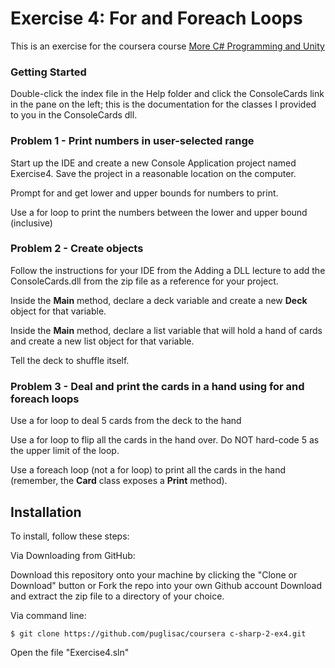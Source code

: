 # Exercise 4: For and Foreach Loops

This is an exercise for the coursera course [More C# Programming and Unity](https://www.coursera.org/learn/more-programming-unity)

### Getting Started

Double-click the index file in the Help folder and click the ConsoleCards link in the pane on the left; this is the documentation for the classes I provided to you in the ConsoleCards dll.

### Problem 1 - Print numbers in user-selected range

Start up the IDE and create a new Console Application project named Exercise4. Save the project in a reasonable location on the computer.

Prompt for and get lower and upper bounds for numbers to print.

Use a for loop to print the numbers between the lower and upper bound (inclusive)

### Problem 2 - Create objects

Follow the instructions for your IDE from the Adding a DLL lecture to add the ConsoleCards.dll from the zip file as a reference for your project.

Inside the **Main** method, declare a deck variable and create a new **Deck** object for that variable.

Inside the **Main** method, declare a list variable that will hold a hand of cards and create a new list object for that variable.

Tell the deck to shuffle itself.

### Problem 3 - Deal and print the cards in a hand using for and foreach loops

Use a for loop to deal 5 cards from the deck to the hand

Use a for loop to flip all the cards in the hand over. Do NOT hard-code 5 as the upper limit of the loop.

Use a foreach loop (not a for loop) to print all the cards in the hand (remember, the **Card** class exposes a **Print** method).
 
## Installation
To install, follow these steps:

Via Downloading from GitHub:

Download this repository onto your machine by clicking the "Clone or Download" button or Fork the repo into your own Github account
Download and extract the zip file to a directory of your choice.  

Via command line:

`$ git clone https://github.com/puglisac/coursera c-sharp-2-ex4.git`

Open the file "Exercise4.sln"